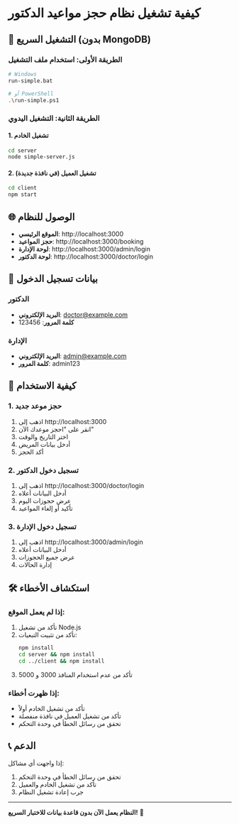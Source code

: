 # كيفية تشغيل نظام حجز مواعيد الدكتور

## 🚀 التشغيل السريع (بدون MongoDB)

### الطريقة الأولى: استخدام ملف التشغيل
```bash
# Windows
run-simple.bat

# أو PowerShell
.\run-simple.ps1
```

### الطريقة الثانية: التشغيل اليدوي

#### 1. تشغيل الخادم
```bash
cd server
node simple-server.js
```

#### 2. تشغيل العميل (في نافذة جديدة)
```bash
cd client
npm start
```

## 🌐 الوصول للنظام

- **الموقع الرئيسي**: http://localhost:3000
- **حجز المواعيد**: http://localhost:3000/booking
- **لوحة الإدارة**: http://localhost:3000/admin/login
- **لوحة الدكتور**: http://localhost:3000/doctor/login

## 🔑 بيانات تسجيل الدخول

### الدكتور
- **البريد الإلكتروني**: doctor@example.com
- **كلمة المرور**: 123456

### الإدارة
- **البريد الإلكتروني**: admin@example.com
- **كلمة المرور**: admin123

## 📱 كيفية الاستخدام

### 1. حجز موعد جديد
1. اذهب إلى http://localhost:3000
2. انقر على "احجز موعدك الآن"
3. اختر التاريخ والوقت
4. أدخل بيانات المريض
5. أكد الحجز

### 2. تسجيل دخول الدكتور
1. اذهب إلى http://localhost:3000/doctor/login
2. أدخل البيانات أعلاه
3. عرض حجوزات اليوم
4. تأكيد أو إلغاء المواعيد

### 3. تسجيل دخول الإدارة
1. اذهب إلى http://localhost:3000/admin/login
2. أدخل البيانات أعلاه
3. عرض جميع الحجوزات
4. إدارة الحالات

## 🛠️ استكشاف الأخطاء

### إذا لم يعمل الموقع:
1. تأكد من تشغيل Node.js
2. تأكد من تثبيت التبعيات:
   ```bash
   npm install
   cd server && npm install
   cd ../client && npm install
   ```
3. تأكد من عدم استخدام المنافذ 3000 و 5000

### إذا ظهرت أخطاء:
- تأكد من تشغيل الخادم أولاً
- تأكد من تشغيل العميل في نافذة منفصلة
- تحقق من رسائل الخطأ في وحدة التحكم

## 📞 الدعم

إذا واجهت أي مشاكل:
1. تحقق من رسائل الخطأ في وحدة التحكم
2. تأكد من تشغيل الخادم والعميل
3. جرب إعادة تشغيل النظام

---

**النظام يعمل الآن بدون قاعدة بيانات للاختبار السريع!** 🎉
